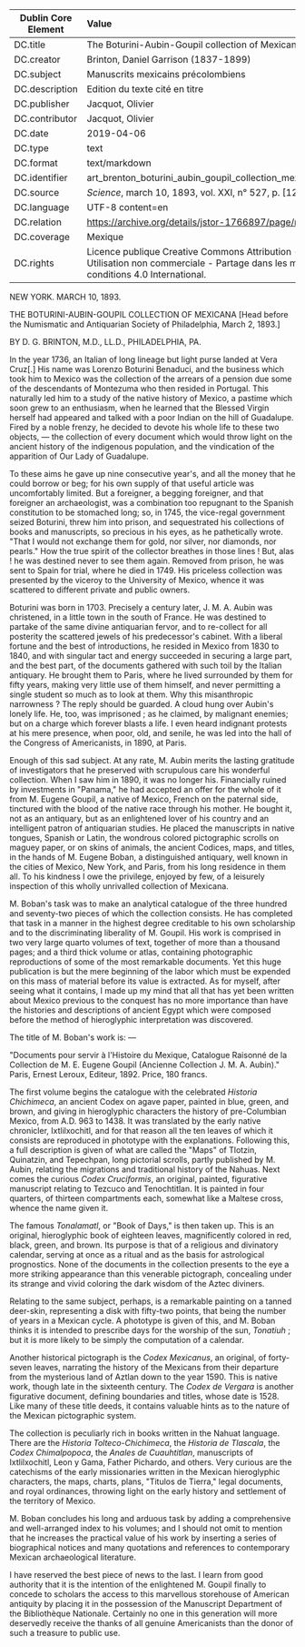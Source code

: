| Dublin Core Element | Value |
| ------------------- |:---- |
| DC.title | The Boturini-Aubin-Goupil collection of Mexicana |
| DC.creator | Brinton, Daniel Garrison (1837-1899) |
| DC.subject | Manuscrits mexicains précolombiens |
| DC.description | Edition du texte cité en titre |
| DC.publisher | Jacquot, Olivier |
| DC.contributor | Jacquot, Olivier |
| DC.date | 2019-04-06 |
| DC.type | text |
| DC.format | text/markdown |
| DC.identifier | art_brenton_boturini_aubin_goupil_collection_mexicana.md |
| DC.source | <em>Science</em>, march 10, 1893, vol. XXI, n° 527, p. [127]-128.
| DC.language | UTF-8 content=en |
| DC.relation | https://archive.org/details/jstor-1766897/page/n1 |
| DC.coverage | Mexique |
| DC.rights |  Licence publique Creative Commons Attribution - Utilisation non commerciale - Partage dans les mêmes conditions 4.0 International. |

NEW YORK. MARCH 10, 1893. 

THE BOTURINI-AUBIN-GOUPIL COLLECTION OF MEXICANA [Head before the Numismatic and Antiquarian Society of Philadelphia, March 2, 1893.]

BY D. G. BRINTON, M.D., LL.D., PHILADELPHIA, PA. 

In the year 1736, an Italian of long lineage but light purse landed at Vera Cruz[.] His name was Lorenzo Boturini Benaduci, and the business which took him to Mexico was the collection of the arrears of a pension due some of the descendants of Montezuma who then resided in Portugal. This naturally led him to a study of the native history of Mexico, a pastime which soon grew to an enthusiasm, when he learned that the Blessed Virgin herself had appeared and talked with a poor Indian on the hill of Guadalupe. Fired by a noble frenzy, he decided to devote his whole life to these two objects, — the collection of every document which would throw light on the ancient history of the indigenous population, and the vindication of the apparition of Our Lady of Guadalupe.

To these aims he gave up nine consecutive year's, and all the money that he could borrow or beg; for his own supply of that useful article was uncomfortably limited. But a foreigner, a begging foreigner, and that foreigner an archaeologist, was a combination too repugnant to the Spanish constitution to be stomached long; so, in 1745, the vice-regal government seized Boturini, threw him into prison, and sequestrated his collections of books and manuscripts, so precious in his eyes, as he pathetically wrote. "That I would not exchange them for gold, nor silver, nor diamonds, nor pearls." How the true spirit of the collector breathes in those lines ! But, alas ! he was destined never to see them again. Removed from prison, he was sent to Spain for trial, where he died in 1749. His priceless collection was presented by the viceroy to the University of Mexico, whence it was scattered to different private and public owners. 

Boturini was born in 1703. Precisely a century later, J. M. A. Aubin was christened, in a little town in the south of France. 
He was destined to partake of the same divine antiquarian fervor, and to re-collect for all posterity the scattered jewels of his predecessor's cabinet. With a liberal fortune and the best of introductions, he resided in Mexico from 1830 to 1840, and with singular tact and energy succeeded in securing a large part, and the best part, of the documents gathered with such toil by the Italian antiquary. He brought them to Paris, where he lived surrounded by them for fifty years, making very little use of them himself, and never permitting a single student so much as to look at them. Why this misanthropic narrowness ? The reply 
should be guarded. A cloud hung over Aubin's lonely life. He, too, was imprisoned ; as he claimed, by malignant enemies; but 
on a charge which forever blasts a life. I even heard indignant protests at his mere presence, when poor, old, and senile, he 
was led into the hall of the Congress of Americanists, in 1890, at Paris. 

Enough of this sad subject. At any rate, M. Aubin merits the lasting gratitude of investigators that he preserved with scrupulous care his wonderful collection. When I saw him in 1890, it was no longer his. Financially ruined by investments in "Panama," he had accepted an offer for the whole of it from M. Eugene Goupil, a native of Mexico, French on the paternal side, 
tinctured with the blood of the native race through his mother. He bought it, not as an antiquary, but as an enlightened lover of his country and an intelligent patron of antiquarian studies. He placed the manuscripts in native tongues, Spanish or Latin, the wondrous colored pictographic scrolls on maguey paper, or on skins of animals, the ancient Codices, maps, and titles, in the hands of M. Eugene Boban, a distinguished antiquary, well known in the cities of Mexico, New York, and Paris, from his long residence in them all. To his kindness I owe the privilege, enjoyed by few, of a leisurely inspection of this wholly unrivalled collection of Mexicana. 

M. Boban's task was to make an analytical catalogue of the three hundred and seventy-two pieces of which the collection consists. He has completed that task in a manner in the highest degree creditable to his own scholarship and to the discriminating liberality of M. Goupil. His work is comprised in two very large quarto volumes of text, together of more than a thousand pages; and a third thick volume or atlas, containing photographic reproductions of some of the most remarkable documents. Yet this huge publication is but the mere beginning of the labor which must be expended on this mass of material before its value is extracted. As for myself, after seeing what it contains, I made up my mind that all that has yet been written about Mexico previous to the conquest has no more importance than have the histories and descriptions of ancient Egypt which were composed before the method of hieroglyphic interpretation was discovered. 

The title of M. Boban's work is: — 

"Documents pour servir à l'Histoire du Mexique, Catalogue Raisonné de la Collection de M. E. Eugene Goupil (Ancienne Collection J. M. A. Aubin)." Paris, Ernest Leroux, Editeur, 1892. Price, 180 francs. 

The first volume begins the catalogue with the celebrated <em>Historia Chichimeca</em>, an ancient Codex on agave paper, painted in blue, green, and brown, and giving in hieroglyphic characters the history of pre-Columbian Mexico, from A.D. 963 to 1438. It was translated by the early native chronicler, Ixtlilxochitl, and for that reason all the ten leaves of which it consists are reproduced in phototype with the explanations. Following this, a full description is given of what are called the "Maps" of Tlotzin, Quinatzin, and Tepechpan, long pictorial scrolls, partly published by M. Aubin, relating the migrations and traditional history of the Nahuas. Next comes the curious <em>Codex Cruciformis</em>, an original, painted, figurative manuscript relating to Tezcuco and Tenochtitlan. It is painted in four quarters, of thirteen compartments each, somewhat like a Maltese cross, whence the name given it. 

The famous <em>Tonalamatl</em>, or "Book of Days," is then taken up. This is an original, hieroglyphic book of eighteen leaves, magnificently colored in red, black, green, and brown. Its purpose is that of a religious and divinatory calendar, serving at once as a ritual and as the basis for astrological prognostics. None of the documents in the collection presents to the eye a more striking appearance than this venerable pictograph, concealing under its strange and vivid coloring the dark wisdom of the Aztec diviners. 

Relating to the same subject, perhaps, is a remarkable painting on a tanned deer-skin, representing a disk with fifty-two points, that being the number of years in a Mexican cycle. A phototype is given of this, and M. Boban thinks it is intended to prescribe days for the worship of the sun, <em>Tonatiuh</em> ; but it is more likely to be simply the computation of a calendar. 

Another historical pictograph is the <em>Codex Mexicanus</em>, an original, of forty-seven leaves, narrating the history of the Mexicans from their departure from the mysterious land of Aztlan down to the year 1590. This is native work, though late in the 
sixteenth century. The <em>Codex de Vergara</em> is another figurative document, defining boundaries and titles, whose date is 1528. Like many of these title deeds, it contains valuable hints as to the nature of the Mexican pictographic system. 

The collection is peculiarly rich in books written in the Nahuat language. There are the <em>Historia Tolteco-Chichimeca</em>, the <em>Historia de Tlascala</em>, the <em>Codex Chimalpopoca</em>, the <em>Anales de Cuauhtitlan</em>, manuscripts of Ixtlilxochitl, Leon y Gama, Father Pichardo, and others. Very curious are the catechisms of the early missionaries written in the Mexican hieroglyphic characters, the maps, charts, plans, "Titulos de Tierra," legal documents, and royal ordinances, throwing light on the early history and settlement of the territory of Mexico. 

M. Boban concludes his long and arduous task by adding a comprehensive and well-arranged index to his volumes; and I should not omit to mention that he increases the practical value of his work by inserting a series of biographical notices and many 
quotations and references to contemporary Mexican archaeological literature. 

I have reserved the best piece of news to the last. I learn from good authority that it is the intention of the enlightened 
M. Goupil finally to concede to scholars the access to this marvellous storehouse of American antiquity by placing it in the possession of the Manuscript Department of the Bibliothèque Nationale. Certainly no one in this generation will more deservedly receive the thanks of all genuine Americanists than the donor of such a treasure to public use.